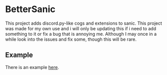 # BetterSanic
This project adds discord.py-like cogs and extensions to sanic. 
This project was made for my own use and i will only be updating this if i need to add something to it or fix a bug that is annoying me.
Although I may once in a while look into the issues and fix some, though this will be rare.
## Example
There is an example [here](https://github.com/hyperkiko/bettersanic/tree/main/example).